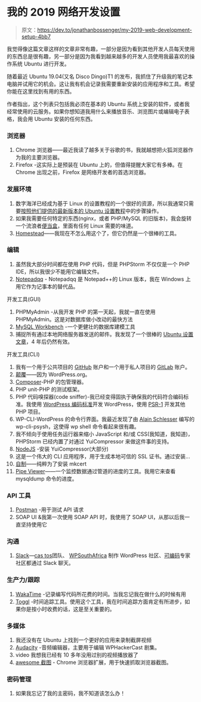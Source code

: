# 我的 2019 网络开发设置

> 原文：<https://dev.to/jonathanbossenger/my-2019-web-development-setup-4bb7>

我觉得像这篇文章这样的文章非常有趣，一部分是因为看到其他开发人员每天使用的东西总是很有趣，另一部分是因为我看到越来越多的开发人员使用我最喜欢的操作系统 Ubuntu 进行开发。

随着最近 Ubuntu 19.04(又名 Disco Dingo)T1 的发布，我抓住了升级我的笔记本电脑并试用它的机会。这让我有机会记录我需要重新安装的应用程序和工具。希望你能在这里找到有用的东西。

作者指出，这个列表只包括我必须在基本的 Ubuntu 系统上安装的软件，或者我经常使用的云服务。如果你想知道我用什么来播放音乐、浏览图片或编辑电子表格，我会用 Ubuntu 安装的任何东西。

### 浏览器

1.  Chrome 浏览器——最近我读了越多关于谷歌的书，我就越想把火狐浏览器作为我的主要浏览器。
2.  Firefox -这实际上是预装在 Ubuntu 上的，但值得提醒大家它有多棒。在 Chrome 出现之前，Firefox 是网络开发者的首选浏览器。

### 发展环境

1.  数字海洋已经成为基于 Linux 的设置教程的一个很好的资源，所以我通常只需要[按照他们提供的最新版本的 Ubuntu 设置教程](https://www.digitalocean.com/community/tutorials/how-to-install-mysql-on-ubuntu-18-04)中的步骤操作。
2.  如果我需要任何特定的东西(nginx，或者 PHP/MySQL 的旧版本)，我会旋转一个流浪者[便当盒](https://app.vagrantup.com/bento)，里面有任何 Linux 需要的味道。
3.  [Homestead](https://laravel.com/docs/5.8/homestead)——我现在不怎么用这个了，但它仍然是一个很棒的工具。

### 编辑

1.  虽然我大部分时间都在使用 PHP 代码，但是 PHPStorm 不仅仅是一个 PHP IDE，所以我很少不能用它编辑文件。
2.  [Notepadqq](https://notepadqq.com/s/) - Notepadqq 是 Notepad++的 Linux 版本，我在 Windows 上用它作为记事本的替代品。

开发工具(GUI)

1.  PHPMyAdmin -从我开发 PHP 的第一天起，我就一直在使用 PHPMyAdmin。这是对数据库做小改动的最快方法
2.  [MySQL Workbench](https://www.mysql.com/products/workbench/) -一个更健壮的数据库建模工具
3.  捕捉所有通过本地网络服务器发送的邮件。我发现了一个很棒的 [Ubuntu 设置文章](https://www.lullabot.com/articles/installing-mailhog-for-ubuntu-1604)，4 年后仍然有效。

开发工具(CLI)

1.  我有一个用于公共项目的 [GitHub](https://github.com/) 账户和一个用于私人项目的 [GitLab](https://gitlab.com/) 账户。
2.  [颠覆](https://subversion.apache.org/)——因为 WordPress.org。
3.  [Composer](https://getcomposer.org/)-PHP 的包管理器。
4.  PHP unit-PHP 的测试框架。
5.  PHP 代码嗅探器(code sniffer)-我已经变得固执于确保我的代码符合编码标准。我使用 [WordPress 编码标准](https://github.com/WordPress-Coding-Standards/WordPress-Coding-Standards)开发 WordPress，使用 [PSR-1](https://www.php-fig.org/psr/psr-1/) 开发其他 PHP 项目。
6.  WP-CLI-WordPress 的命令行界面。我最近发现了由 [Alain Schlesser](https://github.com/schlessera) 编写的 wp-cli-psysh，这使得 wp shell 命令看起来很有趣。
7.  我不倾向于使用任务运行器来缩小 JavaScript 和/或 CSS(我知道，我知道)，PHPStorm 已经内置了对通过 YuiCompressor 来做这件事的支持。
8.  [NodeJS](https://nodejs.org/en/) -安装 YuiCompressor(大部分)
9.  这是一个伟大的 CLI 应用程序，用于生成本地可信的 SSL 证书。通过安装...
10.  [自制](https://docs.brew.sh/Homebrew-on-Linux)——纯粹为了安装 mkcert
11.  [Pipe Viewer](http://www.ivarch.com/programs/pv.shtml)——一个监控数据通过管道的进度的工具。我用它来查看 mysqldump 命令的进度。

### API 工具

1.  [Postman](https://www.getpostman.com/) -用于测试 API 请求
2.  SOAP UI &我第一次使用 SOAP API 时，我使用了 SOAP UI，从那以后我一直坚持使用它

### 沟通

1.  [Slack](https://slack.com/)—[cas tos](https://castos.com/)团队、 [WPSouthAfrica](http://wpsouthafrica.org/) 制作 WordPress 社区、[可编码](https://codeable.io/)专家社区都通过 Slack 聊天。

### 生产力/跟踪

1.  [WakaTime](https://wakatime.com/) -记录编写代码所花费的时间。当我忘记我在做什么的时候有用
2.  [Toggl](https://toggl.com/) -时间追踪工具。使用这个工具，我在时间追踪方面肯定有所进步，如果你是按小时收费的话，这是至关重要的。

### 多媒体

1.  我还没有在 Ubuntu 上找到一个更好的应用来录制截屏视频
2.  [Audacity](https://www.audacityteam.org/) -音频编辑器，主要用于编辑 WPHackerCast 剧集。
3.  video 我想我已经有 10 多年没用过别的视频播放器了
4.  [awesome 截图](https://www.awesomescreenshot.com/) - Chrome 浏览器扩展，用于快速抓取浏览器截图。

### 密码管理

1.  如果我忘记了我的主密码，我不知道该怎么办！
